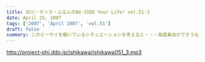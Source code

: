 ```yaml
---
title: 石川・ホンマ・ぶるんのBe-SIDE Your Life! vol.51-3
date: April 25, 2007
tags: ['2007', 'April 2007', 'vol.51']
draft: false
summary: このビーサイを聴いているシチュエーションを考えると・・・毎度鼻血がでそうなほど興奮を覚えるのですが、主婦の方々も聴いているらしい！そんな現実に卒倒しそうなビーサイメンバー！家庭環境に良いわけは・・・ないですね！まさかね！主婦だの家庭だのに一番縁遠いメンツでやってるPODCAST、それが「ビーサイ」です。NAMAE
---
```


http://project-phi.ddo.jp/ishikawa/ishikawa051_3.mp3

